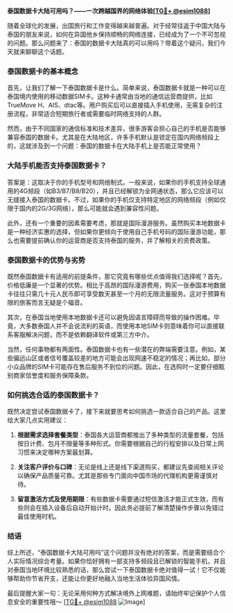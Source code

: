**泰国数据卡大陆可用吗？——一次跨越国界的网络体验[[TG💪+ @esim1088](https://t.me/s/esim1088)]**

随着全球化的发展，出国旅行和工作变得越来越普遍。对于经常往返于中国大陆与泰国的朋友来说，如何在异国他乡保持顺畅的网络连接，已经成为了一个不可忽视的问题。那么问题来了：泰国的数据卡大陆真的可以用吗？带着这个疑问，我们今天就来聊聊这个话题。

### 泰国数据卡的基本概念

首先，让我们了解一下泰国数据卡是什么。简单来说，泰国数据卡就是一种可以在泰国境内使用的移动数据SIM卡。这种卡通常由当地的通信运营商提供，比如TrueMove H、AIS、dtac等。用户购买后可以直接插入手机使用，无需复杂的注册流程，非常适合短期旅行者或需要临时网络支持的人群。

然而，由于不同国家的通信标准和技术差异，很多游客会担心自己的手机是否能够兼容泰国的数据卡。尤其是在大陆地区，许多手机默认是锁定在国内网络频段上的，这就涉及到一个问题：泰国的数据卡在大陆手机上是否能正常使用？

### 大陆手机能否支持泰国数据卡？

答案是：这取决于你的手机型号和网络制式。一般来说，如果你的手机支持全球通用的4G频段（如B3/B7/B8/B20），并且已经解锁为全网通状态，那么它应该可以无缝接入泰国的数据卡。不过，如果你的手机仅支持特定地区的网络频段（例如仅限于国内的2G/3G网络），那么可能就会遇到兼容性问题。

此外，还有一个重要的因素需要考虑，那就是国际漫游服务。虽然购买本地数据卡是一种经济实惠的选择，但如果你更倾向于使用自己手机号码的国际漫游功能，那么也需要提前确认你的运营商是否支持泰国的服务，并了解相关的资费政策。

### 泰国数据卡的优势与劣势

既然泰国数据卡有适用的前提条件，那它究竟有哪些优点值得我们选择呢？首先，价格低廉是一个显著的优势。相比于高昂的国际漫游费用，购买一张泰国本地数据卡往往只需几十元人民币即可享受数天甚至一个月的无限流量服务。这对于预算有限的旅客而言无疑是个福音。

其次，在泰国当地使用本地数据卡还可以避免因语言障碍而导致的操作困难。毕竟，大多数泰国人并不会说流利的英语，而使用本地SIM卡则意味着你可以直接联系客服解决问题，而不是依赖翻译软件或第三方中介。

当然，任何事物都有两面性。泰国数据卡也有一些潜在的弊端需要注意。例如，某些偏远山区或者信号覆盖较差的地方可能会出现网速不稳定的情况；再比如，部分小众品牌的SIM卡可能存在售后服务不到位的问题。因此，在选购时一定要仔细甄别商家信誉度和服务保障条款。

### 如何挑选合适的泰国数据卡？

既然决定尝试泰国数据卡了，接下来就要思考如何挑选一款适合自己的产品。这里给大家几点实用建议：

1. **根据需求选择套餐类型**：泰国各大运营商都推出了多种类型的流量套餐，包括按日计费、包月不限量等多种形式。你需要根据自己的行程安排以及日常上网习惯来决定哪种方案最划算。
   
2. **关注客户评价与口碑**：无论是线上还是线下渠道购买，都建议先查阅相关评论以确保产品质量可靠。尤其是那些专门面向中国市场的代理机构更需谨慎对待。

3. **留意激活方式及使用期限**：有些数据卡需要通过短信激活才能正式生效，而有些则会在插入设备后自动开始计时。因此务必提前了解清楚操作步骤以免错过最佳使用时机。

### 结语

综上所述，“泰国数据卡大陆可用吗”这个问题并没有绝对的答案，而是需要结合个人实际情况综合考量。如果你恰好拥有一部支持多频段且已解锁的智能手机，并且对泰国当地环境比较熟悉的话，那么尝试一下泰国数据卡绝对值得一试！它不仅能够帮助你节省开支，还能让你更好地融入当地生活体验异国风情。

最后提醒大家一句：无论采用何种方式解决境外上网难题，请始终牢记保护个人信息安全的重要性哦～ [[TG💪+ @esim1088](https://t.me/s/esim1088) ![Image](https://i.postimg.cc/4NQfJmqS/Snipaste-2025-05-13-00-14-12.png)]